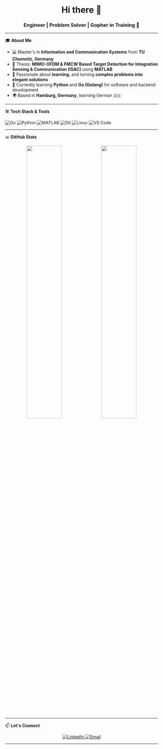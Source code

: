 <!-- README.md for GitHub profile -->

<h1 align="center">Hi there 👋
<h3 align="center">Engineer | Problem Solver | Gopher in Training 🐹</h3>

---

🎓 **About Me**

- 💻 Master's in **Information and Communication Systems** from **TU Chemnitz, Germany**
- 📡 Thesis: **MIMO-OFDM & FMCW Based Target Detection for Integration Sensing & Communication (ISAC)** using **MATLAB**
- 🧠 Passionate about **learning**, and turning **complex problems into elegant solutions**
- 🐍 Currently learning **Python** and **Go (Golang)** for software and backend development
- 🌍 Based in **Hamburg, Germany**, learning German 🇩🇪

---

🛠️ **Tech Stack & Tools**

![Go](https://img.shields.io/badge/-Go-00ADD8?logo=go&logoColor=white&style=for-the-badge)
![Python](https://img.shields.io/badge/-Python-3776AB?logo=python&logoColor=white&style=for-the-badge)
![MATLAB](https://img.shields.io/badge/-MATLAB-0076A8?logo=mathworks&logoColor=white&style=for-the-badge)
![Git](https://img.shields.io/badge/-Git-F05032?logo=git&logoColor=white&style=for-the-badge)
![Linux](https://img.shields.io/badge/-Linux-FCC624?logo=linux&logoColor=black&style=for-the-badge)
![VS Code](https://img.shields.io/badge/-VSCode-007ACC?logo=visual-studio-code&logoColor=white&style=for-the-badge)

---

📊 **GitHub Stats**

<p align="center">
  <img src="https://github-readme-stats.vercel.app/api?username=pullrequesta&show_icons=true&theme=radical" width="48%" />
  <img src="https://github-readme-streak-stats.herokuapp.com/?user=pullrequesta&theme=radical" width="48%" />
</p>

---

📫 **Let's Connect**

<p align="center">
  <a href="https://linkedin.com/in/saranasiir/" target="_blank">
    <img alt="LinkedIn" src="https://img.shields.io/badge/-LinkedIn-0A66C2?logo=linkedin&logoColor=white&style=for-the-badge"/>
  </a>
  <a href="mailto:saranasir25@gmail.com" target="_blank">
    <img alt="Email" src="https://img.shields.io/badge/-Email-D14836?logo=gmail&logoColor=white&style=for-the-badge"/>
  </a>
</p>

---

